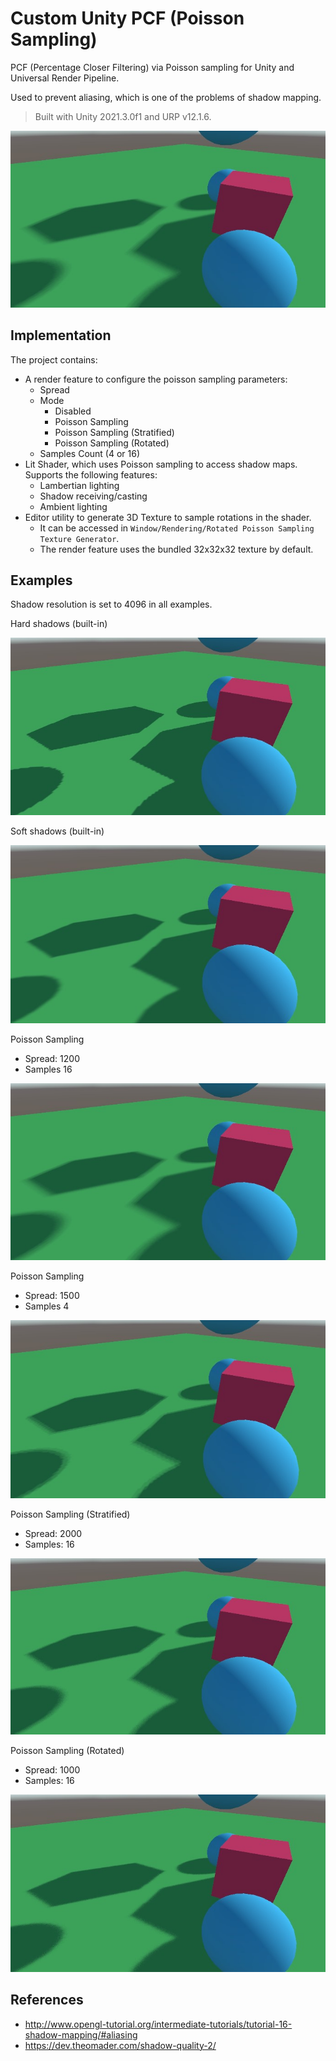 # Custom Unity PCF (Poisson Sampling)

PCF (Percentage Closer Filtering) via Poisson sampling for Unity and Universal Render Pipeline.

Used to prevent aliasing, which is one of the problems of shadow mapping.

> Built with Unity 2021.3.0f1 and URP v12.1.6.
 
![Preview](Documentation/poisson_default_16.jpg)

## Implementation

The project contains:
- A render feature to configure the poisson sampling parameters:
  - Spread
  - Mode
    - Disabled
    - Poisson Sampling
    - Poisson Sampling (Stratified)
    - Poisson Sampling (Rotated)
  - Samples Count (4 or 16)
- Lit Shader, which uses Poisson sampling to access shadow maps. Supports the following features:
  - Lambertian lighting
  - Shadow receiving/casting
  - Ambient lighting
- Editor utility to generate 3D Texture to sample rotations in the shader.
  - It can be accessed in `Window/Rendering/Rotated Poisson Sampling Texture Generator`.
  - The render feature uses the bundled 32x32x32 texture by default.

## Examples

Shadow resolution is set to 4096 in all examples.

Hard shadows (built-in)

![Hard Shadows](Documentation/hard_shadows.jpg)

Soft shadows (built-in)

![Soft Shadows](Documentation/soft_shadows.jpg)

Poisson Sampling
- Spread: 1200
- Samples 16

![Poisson (Default, 16)](Documentation/poisson_default_16.jpg)

Poisson Sampling
- Spread: 1500
- Samples 4

![Poisson (Default, 4)](Documentation/poisson_default_4.jpg)

Poisson Sampling (Stratified)
- Spread: 2000
- Samples: 16

![Poisson (Stratified)](Documentation/poisson_stratified.jpg)

Poisson Sampling (Rotated)
- Spread: 1000
- Samples: 16

![Poisson (Rotated)](Documentation/poisson_rotated.jpg)

## References

- http://www.opengl-tutorial.org/intermediate-tutorials/tutorial-16-shadow-mapping/#aliasing
- https://dev.theomader.com/shadow-quality-2/
